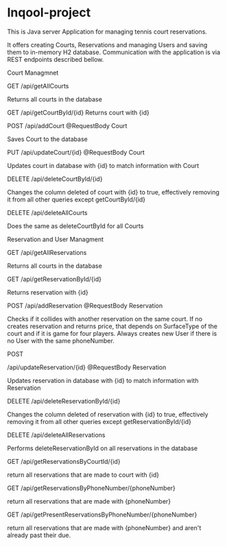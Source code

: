 # Inqool-project
This is Java server Application for managing tennis court reservations.

It offers creating Courts, Reservations and managing Users and saving them to in-memory H2 database. Communication with the application is via REST endpoints described bellow.

Court Managmnet

GET
/api/getAllCourts

Returns all courts in the database


GET
/api/getCourtById/{id}
Returns court with {id}


POST
/api/addCourt @RequestBody Court

Saves Court to the database


PUT
/api/updateCourt/{id} @RequestBody Court

Updates court in database with {id} to match information with Court


DELETE
/api/deleteCourtById/{id}

Changes the column deleted of court with {id} to true, effectively removing it from all other queries except getCourtById/{id}


DELETE
/api/deleteAllCourts

Does the same as deleteCourtById for all Courts



Reservation and User Managment


GET
/api/getAllReservations

Returns all courts in the database


GET
/api/getReservationById/{id}

Returns reservation with {id}


POST
/api/addReservation @RequestBody Reservation

Checks if it collides with another reservation on the same court. If no creates reservation and returns price, that depends on SurfaceType of the court and if it is game for four players. Always creates new User if there is no User with the same phoneNumber.

POST

/api/updateReservation/{id} @RequestBody Reservation

Updates reservation in database with {id} to match information with Reservation


DELETE
/api/deleteReservationById/{id}

Changes the column deleted of reservation with {id} to true, effectively removing it from all other queries except getReservationById/{id}


DELETE
/api/deleteAllReservations

Performs deleteReservationById on all reservations in the database


GET
/api/getReservationsByCourtId/{id}

return all reservations that are made to court with {id}


GET
/api/getReservationsByPhoneNumber/{phoneNumber}

return all reservations that are made with {phoneNumber}


GET
/api/getPresentReservationsByPhoneNumber/{phoneNumber}

return all reservations that are made with {phoneNumber} and aren't already past their due.






